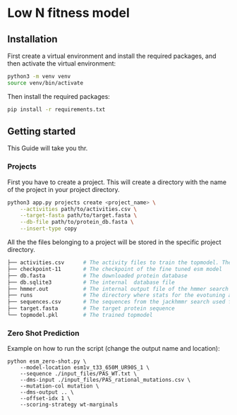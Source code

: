 # Low N fitness model

## Installation

First create a virtual environment and install the required packages, and then activate the virtual environment:

```bash
python3 -m venv venv
source venv/bin/activate
```

Then install the required packages:

```bash
pip install -r requirements.txt
```

## Getting started

This Guide will take you thr.

### Projects 

First you have to create a project. This will create a directory with the name of the project in your 
project directory. 


```bash
python3 app.py projects create <project_name> \
    --activities path/to/activities.csv \
    --target-fasta path/to/target.fasta \
    --db-file path/to/protein_db.fasta \
    --insert-type copy
```

All the the files belonging to a project will be stored in the specific project directory.


```bash
├── activities.csv      # The activity files to train the topmodel. They should contain the columns 'sequence' and 'label'
├── checkpoint-11       # The checkpoint of the fine tuned esm model
├── db.fasta            # The downloaded protein database
├── db.sqlite3          # The internal  database file
├── hmmer.out           # The internal output file of the hmmer search
├── runs                # The directory where stats for the evotuning are stored. They can be displayed with tensorboard
├── sequences.csv       # The sequences from the jackhmmr search used for the evotuning
├── target.fasta        # The target protein sequence
└── topmodel.pkl        # The trained topmodel
```




### Zero Shot Prediction

Example on how to run the script (change the output name and location):
```
python esm_zero-shot.py \
    --model-location esm1v_t33_650M_UR90S_1 \
    --sequence ./input_files/PAS_WT.txt \
    --dms-input ./input_files/PAS_rational_mutations.csv \
    --mutation-col mutation \
    --dms-output .. \
    --offset-idx 1 \
    --scoring-strategy wt-marginals
```



